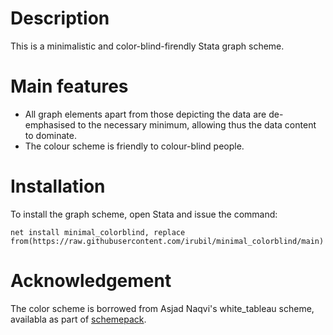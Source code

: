 # Description
This is a minimalistic and color-blind-firendly Stata graph scheme.

# Main features
* All graph elements apart from those depicting the data are de-emphasised to the necessary minimum, allowing thus the data content to dominate.
* The colour scheme is friendly to colour-blind people.

# Installation
To install the graph scheme, open Stata and issue the command:

``net install minimal_colorblind, replace from(https://raw.githubusercontent.com/irubil/minimal_colorblind/main)``

# Acknowledgement
The color scheme is borrowed from Asjad Naqvi's white_tableau scheme, availabla as part of [schemepack](https://github.com/asjadnaqvi/stata-schemepack/blob/main/README.md).
